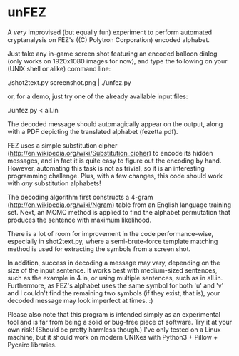 unFEZ
========

A *very* improvised (but equally fun) experiment to perform
automated cryptanalysis on FEZ's ((C) Polytron Corporation)
encoded alphabet.

Just take any in-game screen shot featuring an encoded balloon
dialog (only works on 1920x1080 images for now), and type the
following on your (UNIX shell or alike) command line:

./shot2text.py screenshot.png | ./unfez.py

or, for a demo, just try one of the already available input files:

./unfez.py < all.in

The decoded message should automagically appear on the output,
along with a PDF depicting the translated alphabet
(fezetta.pdf).

FEZ uses a simple substitution cipher
(http://en.wikipedia.org/wiki/Substitution_cipher) to encode its
hidden messages, and in fact it is quite easy to figure out the
encoding by hand.  However, automating this task is not as
trivial, so it is an interesting programming challenge. Plus, with
a few changes, this code should work with *any* substitution
alphabets!

The decoding algorithm first constructs a 4-gram
(http://en.wikipedia.org/wiki/Ngram) table from an English language
training set. Next, an MCMC method is applied to find the alphabet
permutation that produces the sentence with maximum likelihood.

There is a lot of room for improvement in the code
performance-wise, especially in shot2text.py, where a
semi-brute-force template matching method is used for extracting
the symbols from a screen shot.

In addition, success in decoding a message may vary, depending on
the size of the input sentence. It works best with medium-sized
sentences, such as the example in 4.in, or using multiple
sentences, such as in all.in.  Furthermore, as FEZ's alphabet uses
the same symbol for both 'u' and 'v' and I couldn't find the
remaining two symbols (if they exist, that is), your decoded
message may look imperfect at times. :)

Please also note that this program is intended simply as an
experimental tool and is far from being a solid or bug-free piece
of software. Try it at your own risk! (Should be pretty harmless
though.) I've only tested on a Linux machine, but it should work
on modern UNIXes with Python3 + Pillow + Pycairo libraries.
